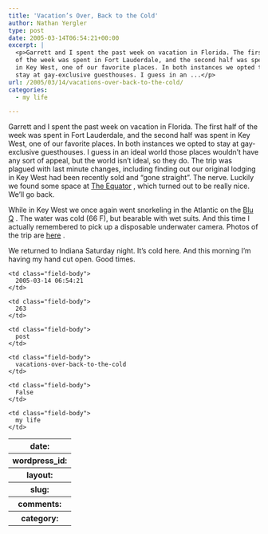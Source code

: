 ```yaml
---
title: 'Vacation’s Over, Back to the Cold'
author: Nathan Yergler
type: post
date: 2005-03-14T06:54:21+00:00
excerpt: |
  <p>Garrett and I spent the past week on vacation in Florida. The first half
  of the week was spent in Fort Lauderdale, and the second half was spent
  in Key West, one of our favorite places. In both instances we opted to
  stay at gay-exclusive guesthouses. I guess in an ...</p>
url: /2005/03/14/vacations-over-back-to-the-cold/
categories:
  - my life

---
```

Garrett and I spent the past week on vacation in Florida. The first half of the week was spent in Fort Lauderdale, and the second half was spent in Key West, one of our favorite places. In both instances we opted to stay at gay-exclusive guesthouses. I guess in an ideal world those places wouldn’t have any sort of appeal, but the world isn’t ideal, so they do. The trip was plagued with last minute changes, including finding out our original lodging in Key West had been recently sold and “gone straight”. The nerve. Luckily we found some space at [The Equator][1] , which turned out to be really nice. We’ll go back.

While in Key West we once again went snorkeling in the Atlantic on the [Blu Q][2] . The water was cold (66 F), but bearable with wet suits. And this time I actually remembered to pick up a disposable underwater camera. Photos of the trip are [here][3] .

We returned to Indiana Saturday night. It’s cold here. And this morning I’m having my hand cut open. Good times.

<table class="docutils field-list" frame="void" rules="none">
  <col class="field-name" /> <col class="field-body" /> <tr class="field">
    <th class="field-name">
      date:
    </th>

    <td class="field-body">
      2005-03-14 06:54:21
    </td>
  </tr>

  <tr class="field">
    <th class="field-name">
      wordpress_id:
    </th>

    <td class="field-body">
      263
    </td>
  </tr>

  <tr class="field">
    <th class="field-name">
      layout:
    </th>

    <td class="field-body">
      post
    </td>
  </tr>

  <tr class="field">
    <th class="field-name">
      slug:
    </th>

    <td class="field-body">
      vacations-over-back-to-the-cold
    </td>
  </tr>

  <tr class="field">
    <th class="field-name">
      comments:
    </th>

    <td class="field-body">
      False
    </td>
  </tr>

  <tr class="field">
    <th class="field-name">
      category:
    </th>

    <td class="field-body">
      my life
    </td>
  </tr>
</table>

 [1]: http://www.equatorresort.com/
 [2]: http://www.captainstevekw.com/
 [3]: http://www.flickr.com/photos/nathan_y/sets/162425/
